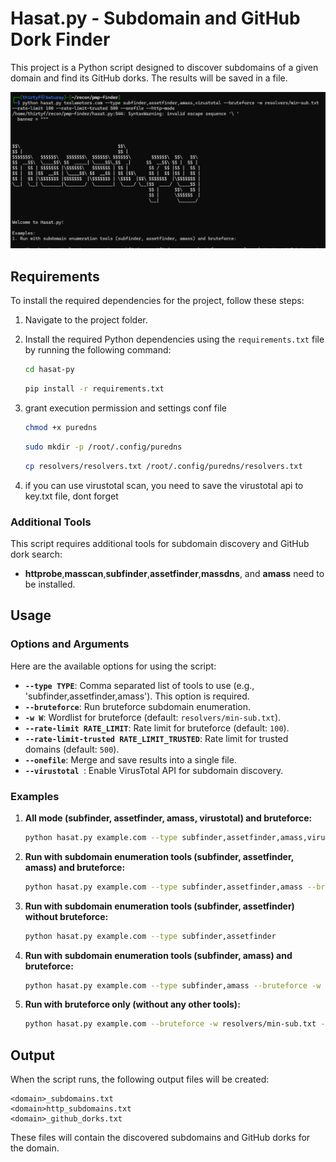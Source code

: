 # Hasat.py - Subdomain and GitHub Dork Finder

This project is a Python script designed to discover subdomains of a given domain and find its GitHub dorks. The results will be saved in a file.

![PMPFinder Screenshot](./images/pmp-photo.png)

## Requirements

To install the required dependencies for the project, follow these steps:

1. Navigate to the project folder.
2. Install the required Python dependencies using the `requirements.txt` file by running the following command:

   ```bash
   cd hasat-py
   ```
   ```bash
   pip install -r requirements.txt
   ```

3. grant execution permission and settings conf file
   
   ```bash
   chmod +x puredns
   ```
   ```bash
   sudo mkdir -p /root/.config/puredns
   ```
   ```bash
   cp resolvers/resolvers.txt /root/.config/puredns/resolvers.txt
   ```
4. if you can use virustotal scan, you need to save the virustotal api to key.txt file, dont forget


### Additional Tools

This script requires additional tools for subdomain discovery and GitHub dork search:

- **httprobe**,**masscan**,**subfinder**,**assetfinder**,**massdns**, and **amass** need to be installed.

## Usage

### Options and Arguments

Here are the available options for using the script:

- **`--type TYPE`**: Comma separated list of tools to use (e.g., 'subfinder,assetfinder,amass'). This option is required.
- **`--bruteforce`**: Run bruteforce subdomain enumeration.
- **`-w W`**: Wordlist for bruteforce (default: `resolvers/min-sub.txt`).
- **`--rate-limit RATE_LIMIT`**: Rate limit for bruteforce (default: `100`).
- **`--rate-limit-trusted RATE_LIMIT_TRUSTED`**: Rate limit for trusted domains (default: `500`).
- **`--onefile`**: Merge and save results into a single file.
- **`--virustotal `**: Enable VirusTotal API for subdomain discovery.

### Examples


1. **All mode (subfinder, assetfinder, amass, virustotal) and bruteforce:**

   ```bash
   python hasat.py example.com --type subfinder,assetfinder,amass,virustotal,gitdork --bruteforce -w resolvers/min-sub.txt --rate-limit 100 --rate-limit-trusted 500 --onefile
   ```

2. **Run with subdomain enumeration tools (subfinder, assetfinder, amass) and bruteforce:**

   ```bash
   python hasat.py example.com --type subfinder,assetfinder,amass --bruteforce -w resolvers/min-sub.txt --rate-limit 100 --rate-limit-trusted 500 --onefile
   ```

3. **Run with subdomain enumeration tools (subfinder, assetfinder) without bruteforce:**

   ```bash
   python hasat.py example.com --type subfinder,assetfinder
   ```

4. **Run with subdomain enumeration tools (subfinder, amass) and bruteforce:**

   ```bash
   python hasat.py example.com --type subfinder,amass --bruteforce -w resolvers/min-sub.txt --rate-limit 100 --rate-limit-trusted 500
   ```

5. **Run with bruteforce only (without any other tools):**

   ```bash
   python hasat.py example.com --bruteforce -w resolvers/min-sub.txt --rate-limit 100 --rate-limit-trusted 500
   ```

## Output

When the script runs, the following output files will be created:

```
<domain>_subdomains.txt
<domain>http_subdomains.txt
<domain>_github_dorks.txt
```

These files will contain the discovered subdomains and GitHub dorks for the domain.
